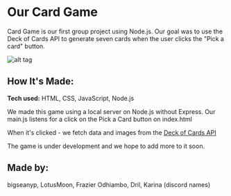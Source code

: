 # Our Card Game

Card Game is our first group project using Node.js. Our goal was to use the Deck of Cards API to generate seven cards when the user clicks the "Pick a card" button.

![alt tag](https://i.ibb.co/VTXtFJT/screencapture-localhost-8000-2022-05-30-16-06-53.png)

## How It's Made:

**Tech used:** HTML, CSS, JavaScript, Node.js

We made this game using a local server on Node.js without Express. Our main.js listens for a click on the Pick a Card button on index.html

When it's clicked - we fetch data and images from the [Deck of Cards API](https://deckofcardsapi.com/)

The game is under development and we hope to add more to it soon.


## Made by:

bigseanyp, LotusMoon, Frazier Odhiambo, Dril, Karina (discord names)
